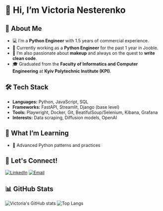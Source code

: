 # 👋 Hi, I’m **Victoria Nesterenko**


## 🚀 About Me

- 💻 I’m a **Python Engineer** with 1.5 years of commercial experience.
- 🧪 Currently working as a **Python Engineer** for the past 1 year in Jooble.
- 🎨 I’m also passionate about **makeup** and always on the quest to **write clean code**.
- 🎓 Graduated from the **Faculty of Informatics and Computer Engineering** at **Kyiv Polytechnic Institute (KPI)**.

## 🛠️ Tech Stack

- **Languages:** Python, JavaScript, SQL
- **Frameworks:** FastAPI, Streamlit, Django (base level)
- **Tools:** Playwright, Docker, Git, BeatifulSoup/Selenium, Kibana, Grafana
- **Interests:** Data scraping, Diffusion models, OpenAI

## 🌱 What I’m Learning

- 🧠 Advanced Python patterns and practices

## 💬 Let's Connect!

[![LinkedIn](https://img.shields.io/badge/LinkedIn-0077B5?style=for-the-badge&logo=linkedin&logoColor=white)](https://www.linkedin.com/in/vicnesterenko/)
[![Email](https://img.shields.io/badge/Email-D14836?style=for-the-badge&logo=gmail&logoColor=white)](mailto:vicway.nesterenko@gmail.com)

## 📊 GitHub Stats

![Victoria's GitHub stats](https://github-readme-stats.vercel.app/api?username=vicnesterenko&show_icons=true&theme=radical) ![Top Langs](https://github-readme-stats.vercel.app/api/top-langs/?username=vicnesterenko&layout=compact&theme=radical)
